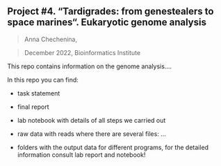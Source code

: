 ## Project #4. “Tardigrades: from genestealers to space marines“. Eukaryotic genome analysis

> Anna Chechenina, 

> December 2022, Bioinformatics Institute

This repo contains information on the genome analysis....

In this repo you can find:
* task statement 
* final report
* lab notebook with details of all steps we carried out
* raw data with reads where there are several files: ...

* folders with the output data for different programs, for the detailed information consult lab report and notebook!


